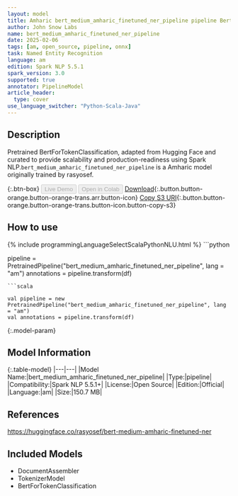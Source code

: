 ```yaml
---
layout: model
title: Amharic bert_medium_amharic_finetuned_ner_pipeline pipeline BertForTokenClassification from rasyosef
author: John Snow Labs
name: bert_medium_amharic_finetuned_ner_pipeline
date: 2025-02-06
tags: [am, open_source, pipeline, onnx]
task: Named Entity Recognition
language: am
edition: Spark NLP 5.5.1
spark_version: 3.0
supported: true
annotator: PipelineModel
article_header:
  type: cover
use_language_switcher: "Python-Scala-Java"
---
```


## Description

Pretrained BertForTokenClassification, adapted from Hugging Face and curated to provide scalability and production-readiness using Spark NLP.`bert_medium_amharic_finetuned_ner_pipeline` is a Amharic model originally trained by rasyosef.

{:.btn-box}
<button class="button button-orange" disabled>Live Demo</button>
<button class="button button-orange" disabled>Open in Colab</button>
[Download](https://s3.amazonaws.com/auxdata.johnsnowlabs.com/public/models/bert_medium_amharic_finetuned_ner_pipeline_am_5.5.1_3.0_1738828902271.zip){:.button.button-orange.button-orange-trans.arr.button-icon}
[Copy S3 URI](s3://auxdata.johnsnowlabs.com/public/models/bert_medium_amharic_finetuned_ner_pipeline_am_5.5.1_3.0_1738828902271.zip){:.button.button-orange.button-orange-trans.button-icon.button-copy-s3}

## How to use



<div class="tabs-box" markdown="1">
{% include programmingLanguageSelectScalaPythonNLU.html %}
```python

pipeline = PretrainedPipeline("bert_medium_amharic_finetuned_ner_pipeline", lang = "am")
annotations =  pipeline.transform(df)   

```
```scala

val pipeline = new PretrainedPipeline("bert_medium_amharic_finetuned_ner_pipeline", lang = "am")
val annotations = pipeline.transform(df)

```
</div>

{:.model-param}
## Model Information

{:.table-model}
|---|---|
|Model Name:|bert_medium_amharic_finetuned_ner_pipeline|
|Type:|pipeline|
|Compatibility:|Spark NLP 5.5.1+|
|License:|Open Source|
|Edition:|Official|
|Language:|am|
|Size:|150.7 MB|

## References

https://huggingface.co/rasyosef/bert-medium-amharic-finetuned-ner

## Included Models

- DocumentAssembler
- TokenizerModel
- BertForTokenClassification